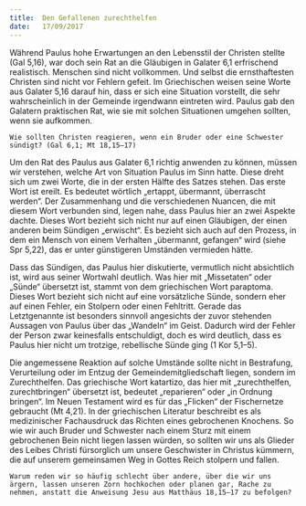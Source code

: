 ```yaml
---
title:  Den Gefallenen zurechthelfen
date:   17/09/2017
---
```


Während Paulus hohe Erwartungen an den Lebensstil der Christen stellte (Gal 5,16), war doch sein Rat an die Gläubigen in Galater 6,1 erfrischend realistisch. Menschen sind nicht vollkommen. Und selbst die ernsthaftesten Christen sind nicht vor Fehlern gefeit. Im Griechischen weisen seine Worte aus Galater 5,16 darauf hin, dass er sich eine Situation vorstellt, die sehr wahrscheinlich in der Gemeinde irgendwann eintreten wird. Paulus gab den Galatern praktischen Rat, wie sie mit solchen Situationen umgehen sollten, wenn sie aufkommen.

`Wie sollten Christen reagieren, wenn ein Bruder oder eine Schwester sündigt? (Gal 6,1; Mt 18,15–17)`

Um den Rat des Paulus aus Galater 6,1 richtig anwenden zu können, müssen wir verstehen, welche Art von Situation Paulus im Sinn hatte. Diese dreht sich um zwei Worte, die in der ersten Hälfte des Satzes stehen. Das erste Wort ist ereilt. Es bedeutet wörtlich „ertappt, übermannt, überrascht werden“. Der Zusammenhang und die verschiedenen Nuancen, die mit diesem Wort verbunden sind, legen nahe, dass Paulus hier an zwei Aspekte dachte. Dieses Wort bezieht sich nicht nur auf einen Gläubigen, der einen anderen beim Sündigen „erwischt“. Es bezieht sich auch auf den Prozess, in dem ein Mensch von einem Verhalten „übermannt, gefangen“ wird (siehe Spr 5,22), das er unter günstigeren Umständen vermieden hätte.

Dass das Sündigen, das Paulus hier diskutierte, vermutlich nicht absichtlich ist, wird aus seiner Wortwahl deutlich. Was hier mit „Missetaten“ oder „Sünde“ übersetzt ist, stammt von dem griechischen Wort paraptoma. Dieses Wort bezieht sich nicht auf eine vorsätzliche Sünde, sondern eher auf einen Fehler, ein Stolpern oder einen Fehltritt. Gerade das Letztgenannte ist besonders sinnvoll angesichts der zuvor stehenden Aussagen von Paulus über das „Wandeln“ im Geist. Dadurch wird der Fehler der Person zwar keinesfalls entschuldigt, doch es wird deutlich, dass es Paulus hier nicht um trotzige, rebellische Sünde ging (1 Kor 5,1–5).

Die angemessene Reaktion auf solche Umstände sollte nicht in Bestrafung, Verurteilung oder im Entzug der Gemeindemitgliedschaft liegen, sondern im Zurechthelfen. Das griechische Wort katartizo, das hier mit „zurechthelfen, zurechtbringen“ übersetzt ist, bedeutet „reparieren“ oder „in Ordnung bringen“. Im Neuen Testament wird es für das „Flicken“ der Fischernetze gebraucht (Mt 4,21). In der griechischen Literatur beschreibt es als medizinischer Fachausdruck das Richten eines gebrochenen Knochens. So wie wir auch Bruder und Schwester nach einem Sturz mit einem gebrochenen Bein nicht liegen lassen würden, so sollten wir uns als Glieder des Leibes Christi fürsorglich um unsere Geschwister in Christus kümmern, die auf unserem gemeinsamen Weg in Gottes Reich stolpern und fallen.

`Warum reden wir so häufig schlecht über andere, über die wir uns ärgern, lassen unseren Zorn hochkochen oder planen gar, Rache zu nehmen, anstatt die Anweisung Jesu aus Matthäus 18,15–17 zu befolgen?`